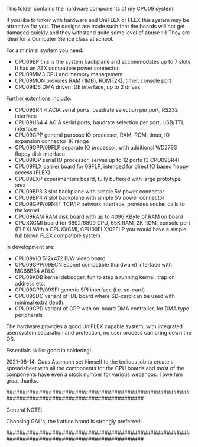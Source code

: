 This folder contains the hardware components of my CPU09 system.

If you like to tinker with hardware and UniFLEX or FLEX this system
may be attractive for you. The designs are made such that the boards
will not get damaged quickly and they withstand quite some level of abuse :-)
They are ideal for a Computer Sience class at school.

For a minimal system you need:
* CPU09BP       this is the system backplane and accommodates up to 7 slots. It has an ATX compatible power connector.
* CPU09MM3      CPU and memory management
* CPU09MON      provides RAM (1MB), ROM (2K), timer, console port
* CPU09ID6      DMA driven IDE interface, up to 2 drives

Further extentions include:
* CPU09SR4          4 ACIA serial ports, baudrate selection per port, RS232 interface
* CPU09US4          4 ACIA serial ports, baudrate selection per port, USB/TTL interface
* CPU09GPP          general purpose IO processor, RAM, ROM, timer, IO expansion connector 1K range
* CPU09GPP/09FLP    separate IO processor, with additional WD2793 floppy disk interface
* CPU09IOP          serial IO processor, serves up to 12 ports (3 CPU09SR4)
* CPU09FLX          carrier board for 09FLP, intended for direct IO based floppy access (FLEX)
* CPU09EXP          experimenters board, fully buffered with large prototype area
* CPU09BP3          3 slot backplane with simple 5V power connector
* CPU09BP4          4 slot backplane with simple 5V power connector
* CPU09GPP/09NET    TCP/IP network interface, provides socket calls to the kernel
* CPU09RAM          RAM disk board with up to 4096 KByte of RAM on board
* CPUXXCMI          board for 6802/6809 CPU, 65K RAM, 2K ROM, console port (FLEX)
With a CPUXXCMI, CPU09FLX/09FLP you would have a simple full blown FLEX compatible system

In development are:
* CPU09VID          512x472 B/W video board.
* CPU09GPP/09ECN    Econet compatible (hardware) interface with MC68B54 ADLC
* CPU09KDB          kernel debugger, fun to step a running kernel, trap on address etc.
* CPU09GPP/09SPI    generic SPI interface (i.e. sd-card)
* CPU09SDC          variant of IDE board where SD-card can be used with minimal extra depth.
* CPU09GPD          variant of GPP with on-board DMA controller, for DMA type peripherals

The hardware provides a good UniFLEX capable system, with integrated user/system separation
and protection, no user process can bring down the OS.


Essentials skills: good in soldering!


2021-08-14: Guus Assmann set himself to the tedious job to create a spreadsheet with all the 
components for the CPU boards and most of the components have even a stock number for 
various webshops. I owe him great thanks.

##################################################################################################

General NOTE:

Choosing  GAL's, the Lattice brand is strongly preferred!

##################################################################################################
